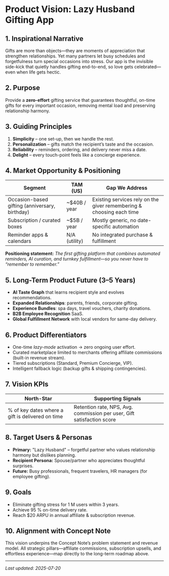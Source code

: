 # Product Vision: Lazy Husband Gifting App

## 1. Inspirational Narrative
Gifts are more than objects—they are moments of appreciation that strengthen relationships. Yet many partners let busy schedules and forgetfulness turn special occasions into stress. Our app is the invisible side-kick that quietly handles gifting end-to-end, so love gets celebrated—even when life gets hectic.

## 2. Purpose
Provide a **zero-effort** gifting service that guarantees thoughtful, on-time gifts for every important occasion, removing mental load and preserving relationship harmony.

## 3. Guiding Principles
1. **Simplicity** – one set-up, then we handle the rest.
2. **Personalization** – gifts match the recipient’s taste and the occasion.
3. **Reliability** – reminders, ordering, and delivery never miss a date.
4. **Delight** – every touch-point feels like a concierge experience.

## 4. Market Opportunity & Positioning
| Segment | TAM (US) | Gap We Address |
|---------|----------|----------------|
| Occasion-based gifting (anniversary, birthday) | ~$40B / year | Existing services rely on the giver remembering & choosing each time |
| Subscription / curated boxes | ~$5B / year | Mostly generic, no date-specific automation |
| Reminder apps & calendars | N/A (utility) | No integrated purchase & fulfillment |

**Positioning statement:** *The first gifting platform that combines automated reminders, AI curation, and turnkey fulfillment—so you never have to “remember to remember.”*

## 5. Long-Term Product Future (3–5 Years)
- **AI Taste Graph** that learns recipient style and evolves recommendations.
- **Expanded Relationships**: parents, friends, corporate gifting.
- **Experience Bundles**: spa days, travel vouchers, charity donations.
- **B2B Employee Recognition** SaaS.
- **Global Fulfillment Network** with local vendors for same-day delivery.

## 6. Product Differentiators
- One-time *lazy-mode* activation → zero ongoing user effort.
- Curated marketplace limited to merchants offering affiliate commissions (built-in revenue stream).
- Tiered subscriptions (Standard, Premium Concierge, VIP).
- Intelligent fallback logic (backup gifts & shipping contingencies).

## 7. Vision KPIs
| North-Star | Supporting Signals |
|------------|-------------------|
| % of key dates where a gift is delivered on time | Retention rate, NPS, Avg. commission per user, Gift satisfaction score |

## 8. Target Users & Personas
- **Primary:** "Lazy Husband" – forgetful partner who values relationship harmony but dislikes planning.
- **Recipient Persona:** Spouse/partner who appreciates thoughtful surprises.
- **Future:** Busy professionals, frequent travelers, HR managers (for employee gifting).

## 9. Goals
- Eliminate gifting stress for 1 M users within 3 years.
- Achieve 95 % on-time delivery rate.
- Reach $20 ARPU in annual affiliate & subscription revenue.

## 10. Alignment with Concept Note
This vision underpins the Concept Note’s problem statement and revenue model. All strategic pillars—affiliate commissions, subscription upsells, and effortless experience—map directly to the long-term roadmap above.

---
*Last updated: 2025-07-20*